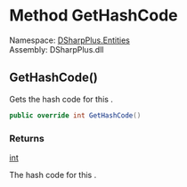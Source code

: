 # Method GetHashCode

Namespace: [DSharpPlus.Entities](DSharpPlus.Entities.md)  
Assembly: DSharpPlus.dll

## <a id="DSharpPlus_Entities_DiscordWebhook_GetHashCode"></a>GetHashCode\(\)

Gets the hash code for this <xref href="DSharpPlus.Entities.DiscordWebhook" data-throw-if-not-resolved="false"></xref>.

```csharp
public override int GetHashCode()
```

### Returns

[int](https://learn.microsoft.com/dotnet/api/system.int32)

The hash code for this <xref href="DSharpPlus.Entities.DiscordWebhook" data-throw-if-not-resolved="false"></xref>.

